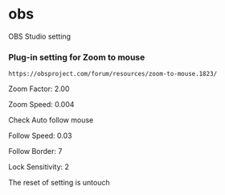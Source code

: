 # obs
OBS Studio setting


### Plug-in setting for Zoom to mouse
`https://obsproject.com/forum/resources/zoom-to-mouse.1823/`

Zoom Factor: 2.00

Zoom Speed: 0.004

Check Auto follow mouse

Follow Speed: 0.03

Follow Border: 7

Lock Sensitivity: 2

The reset of setting is untouch


